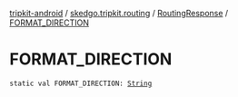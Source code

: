 [tripkit-android](../../index.md) / [skedgo.tripkit.routing](../index.md) / [RoutingResponse](index.md) / [FORMAT_DIRECTION](./-f-o-r-m-a-t_-d-i-r-e-c-t-i-o-n.md)

# FORMAT_DIRECTION

`static val FORMAT_DIRECTION: `[`String`](https://kotlinlang.org/api/latest/jvm/stdlib/kotlin/-string/index.html)